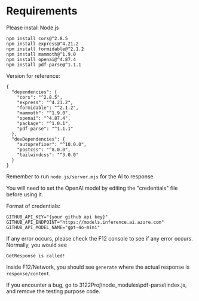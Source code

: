 # Requirements

Please install Node.js

```
npm install cors@^2.8.5
npm install express@^4.21.2
npm install formidable@^2.1.2
npm install mammoth@^1.9.0
npm install openai@^4.87.4
npm install pdf-parse@^1.1.1
```

Version for reference:

```
{
  "dependencies": {
    "cors": "^2.8.5",
    "express": "^4.21.2",
    "formidable": "^2.1.2",
    "mammoth": "^1.9.0",
    "openai": "^4.87.4",
    "package": "^1.0.1",
    "pdf-parse": "^1.1.1"
  },
  "devDependencies": {
    "autoprefixer": "^10.0.0",
    "postcss": "^8.0.0",
    "tailwindcss": "^3.0.0"
  }
}
```

Remember to run `node js/server.mjs` for the AI to response

You will need to set the OpenAI model by editing the "credentials" file before using it.

Format of credentials:

```
GITHUB_API_KEY="{your github api key}"
GITHUB_API_ENDPOINT="https://models.inference.ai.azure.com"
GITHUB_API_MODEL_NAME="gpt-4o-mini"
```

If any error occurs, please check the F12 console to see if any error occurs. Normally, you would see

```
GetResponse is called!
```

Inside F12/Network, you should see `generate` where the actual response is `response/content`.

If you encounter a bug, go to 3122Proj\node_modules\pdf-parse\index.js, and remove the testing purpose code.
